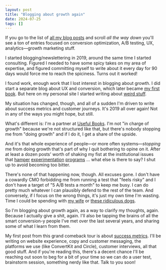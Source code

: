 ```yaml
---
layout: post
title: "Blogging about growth again"
date: 2024-07-25
tags: []
---
```


If you go to the list of [all my blog posts](/blog) and scroll _all the way down_ you'll see a ton of entries focused on conversion optimization, A/B testing, UX, analytics—growth marketing stuff.

I started blogging/newslettering in 2019, around the same time I started consulting. Figured I needed to have some spicy takes on my area of expertise, and figured committing myself to write about it every day for 90 days would force me to reach the spiciness. Turns out it worked!

I found work, enough work that I lost interest in blogging about growth. I did start a separate blog about UX and conversion, which later became [my first book](https://www.amazon.com/dp/B0BVSXB5W7). But here on my personal site I started writing about [weird stuff](/croissants-are-cutting-edge-technology).

My situation has changed, though, and all of a sudden I'm driven to write about success metrics and customer journeys. It's 2019 all over again! Not in any of the ways you might hope, but still.

What's different is: I'm a partner at [Useful Books](https://www.usefulbooks.com/). I'm not "in charge of growth" because we're not structured like that, but there's nobody stopping me from "doing growth" and if I do it, I get a share of the upside.

And it's that whole experience of people—or more often systems—_stopping_ me from doing growth that's part of why I quit bothering to opine on it. After at least a dozen posts' worth of shaking my fist at the institutional issues that [hamper](/urgency-culture) [experimentation](/no-more-interesting-results-please) [programs](/hidden-kpi-looking-busy) ... what else is there to say? I shut up to avoid becoming too bitter.

There's none of that happening now, though. All excuses gone. I don't have a cowardly CMO forbidding me from running a test that "feels risky" and I don't have a target of "5 A/B tests a month" to keep me busy. I can do pretty much whatever I can plausibly defend to the rest of the team. And conversely, if I focus on the wrong things, it's just my own time I'm wasting. Time I could be spending with [my wife](https://www.othersideceramics.com/pages/story) or [these ridiculous dogs](/pets).

So I'm blogging about growth again, as a way to clarify my thoughts, again. Because I actually give a shit, again. I'll also be tapping the brains of all the smart conversion-y people I've met over the last several years, and sharing some of what I learn from them.

My first post from this grand comeback tour is about [success metrics](/choosing-success-metrics-for-an-authors-community). I'll be writing on website experience, copy and customer messaging, the platforms we use (like ConvertKit and Circle), customer interviews, all that good stuff. And if you're reading this, there's a decent chance I'll be reaching out soon to beg for a bit of your time so we can do a user test, brainstorm session, something nerdy like that. Talk to you soon!
